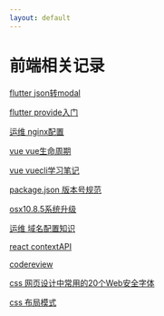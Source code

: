 ```yaml
---
layout: default
---
```



# [](#前端相关记录)前端相关记录
[flutter json转modal]()

[flutter provide入门]()

[运维 nginx配置](/docsrc/docs/jobs/nginxregexp/index.md)

[vue vue生命周期](/docsrc/docs/jobs/vuecli3/vuelifecycle.md)

[vue vuecli学习笔记](/docsrc/docs/jobs/vuecli3/index.md)

[package.json 版本号规范](/docsrc/docs/jobs/packageversionlimit/index.md)

[osx10.8.5系统升级](/docsrc/docs/jobs/osx2sierra/index.md)

[运维 域名配置知识](/docsrc/docs/jobs/domain/index.md)

[react contextAPI](/docsrc/docs/javascript/20180417.md)

[codereview](/docsrc/docs/jobs/codereview/index.md)

[css 网页设计中常用的20个Web安全字体](/docsrc/docs/css/20180312)

[css 布局模式](/docsrc/docs/css/20180411)

